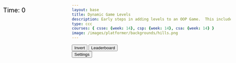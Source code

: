```yaml
---
layout: base
title: Dynamic Game Levels
description: Early steps in adding levels to an OOP Game.  This includes basic animations left-right-jump, multiple background, and simple callback to terminate each level.
type: ccc
courses: { csse: {week: 14}, csp: {week: 14}, csa: {week: 14} }
image: /images/platformer/backgrounds/hills.png
---
```

<style>
    #gameBegin, #controls, #gameOver, #settings {
        position: relative;
        z-index: 2; /*Ensure the controls are on top*/
    }
    .sidenav {
      position: fixed;
      height: 100%; /* 100% Full-height */
      width: 0px; /* 0 width - change this with JavaScript */
      z-index: 3; /* Stay on top */
      top: 0; /* Stay at the top */
      left: 0;
      overflow-x: hidden; /* Disable horizontal scroll */
      padding-top: 60px; /* Place content 60px from the top */
      transition: 0.5s; /* 0.5 second transition effect to slide in the sidenav */
      background-color: black; 
    }
</style>
<!-- Prepare DOM elements -->
<!-- Wrap both the canvas and controls in a container div -->
<div id="canvasContainer">
    <div id="gameBegin" hidden>
        <button id="startGame">Start Game</button>
    </div>
    <div id="controls"> <!-- Controls -->
        <!-- Background controls -->
        <button id="toggleCanvasEffect">Invert</button>
        <button id="leaderboardButton">Leaderboard</button>
    </div>
      <div id="settings"> <!-- Controls -->
        <!-- Background controls -->
        <button id="toggleSettingsBar">Settings</button>
    </div>
    <div id="gameOver" hidden>
        <button id="restartGame">Restart</button>
    </div>
</div>
<div id="score" style= "position: absolute; top: 75px; left: 10px; color: black; font-size: 20px; background-color: white;">
    Time: <span id="timeScore">0</span>
</div>
<div id="mySidebar" class="sidenav">
  <a href="javascript:void(0)" id="toggleSettingsBar1" class="closebtn">&times;</a>
</div>

<script type="module">
    // Imports
    import GameEnv from '{{site.baseurl}}/assets/js/platformer/GameEnv.js';
    import GameLevel from '{{site.baseurl}}/assets/js/platformer/GameLevel.js';
    import GameControl from '{{site.baseurl}}/assets/js/platformer/GameControl.js';
    import Controller from '/teachForked/assets/js/platformer/Controller.js';
    /*  ==========================================
     *  ======= Data Definitions =================
     *  ==========================================
    */
    // Define assets for the game
    var assets = {
      obstacles: {
        tube: { src: "/images/platformer/obstacles/tube.png" },
      },
      platforms: {
        grass: { src: "/images/platformer/platforms/grass.png" },
        alien: { src: "/images/platformer/platforms/alien.png" }
      },
      thing: { //you can call the key value pair anything you want, but we recommmend you call it thing
        coin: { src: "/images/Coin.png" } //Add this one!
      },
      platformO: {
        grass:{ 
        src: "/images/brick_wall.png" 
        },
      },
      backgrounds: {
        start: { src: "/images/platformer/backgrounds/home.png" },
        hills: { src: "/images/platformer/backgrounds/hills.png" },
        mountains: { src: "/images/platformer/backgrounds/mountains.jpg"},
        planet: { src: "/images/platformer/backgrounds/planet.jpg" },
        castles: { src: "/images/platformer/backgrounds/castles.png" },
        end: { src: "/images/platformer/backgrounds/game_over.png" },
      },
      players: {
        mario: {
          src: "/images/platformer/sprites/mario.png",
          width: 256,
          height: 256,
          w: { row: 10, frames: 15 },
          wa: { row: 11, frames: 15 },
          wd: { row: 10, frames: 15 },
          a: { row: 3, frames: 7, idleFrame: { column: 7, frames: 0 } },
          s: { row: 12, frames: 15 },
          d: { row: 2, frames: 7, idleFrame: { column: 7, frames: 0 } }
        },
        monkey: {
          src: "/images/platformer/sprites/monkey.png",
          width: 40,
          height: 40,
          w: { row: 9, frames: 15 },
          wa: { row: 9, frames: 15 },
          wd: { row: 9, frames: 15 },
          a: { row: 1, frames: 15, idleFrame: { column: 7, frames: 0 } },
          s: { row: 12, frames: 15 },
          d: { row: 0, frames: 15, idleFrame: { column: 7, frames: 0 } }
        }
      },
      enemies: {
        goomba: {
          src: "/images/platformer/sprites/goomba.png",
          width: 357,
          height: 360,
        }
      }
    }
    if (localStorage.getItem("playerScores") == null){
     localStorage.setItem("playerScores", "")
   }


 // Function to switch to the leaderboard screen
   function showLeaderboard() {
     const id = document.getElementById("gameOver");
     id.hidden = false;
     // Hide game canvas and controls
     document.getElementById('canvasContainer').style.display = 'none';
     document.getElementById('controls').style.display = 'none';


   // Create and display leaderboard section
   const leaderboardSection = document.createElement('div');
   leaderboardSection.id = 'leaderboardSection';
   leaderboardSection.innerHTML = '<h1 style="text-align: center; font-size: 18px; color: white;">Leaderboard </h1>';
  leaderboardSection.style.backgroundColor = 'blue';

   document.querySelector(".page-content").appendChild(leaderboardSection)
   // document.body.appendChild(leaderboardSection);


   const playerScores = localStorage.getItem("playerScores")
   const playerScoresArray = playerScores.split(";")
   const scoresObj = {}
   const scoresArr = []
   for(let i = 0; i< playerScoresArray.length-1; i++){
     const temp = playerScoresArray[i].split(",")
     scoresObj[temp[0]] = parseInt(temp[1])
     scoresArr.push(parseInt(temp[1]))
   }


   scoresArr.sort()


   const finalScoresArr = []
   for (let i = 0; i<scoresArr.length; i++) {
     for (const [key, value] of Object.entries(scoresObj)) {
       if (scoresArr[i] ==value) {
         finalScoresArr.push(key + "," + value)
         break;
       }
     }
   }
   let rankScore = 1;
   for (let i =0; i<finalScoresArr.length; i++) {
     const rank = document.createElement('div');
     rank.id = `rankScore${rankScore}`;
     rank.innerHTML = `<h2 style="text-align: center; font-size: 18px;">${finalScoresArr[i]} </h2>`;
     document.querySelector(".page-content").appendChild(rank)   
   }
}


// Event listener for leaderboard button to be clicked
document.getElementById('leaderboardButton').addEventListener('click', showLeaderboard);


   // add File to assets, ensure valid site.baseurl
   Object.keys(assets).forEach(category => {
     Object.keys(assets[category]).forEach(assetName => {
       assets[category][assetName]['file'] = "{{site.baseurl}}" + assets[category][assetName].src;
     });
   });

    /*  ==========================================
     *  ===== Game Level Call Backs ==============
     *  ==========================================
    */
    // Level completion tester
    function testerCallBack() {
        // console.log(GameEnv.player?.x)
        if (GameEnv.player?.x > GameEnv.innerWidth) {
            return true;
        } else {
            return false;
        }
    }
    // Helper function for button click
    function waitForButton(buttonName) {
      // resolve the button click
      return new Promise((resolve) => {
          const waitButton = document.getElementById(buttonName);
          const waitButtonListener = () => {
              resolve(true);
          };
          waitButton.addEventListener('click', waitButtonListener);
      });
    }
    // Start button callback
    async function startGameCallback() {
      const id = document.getElementById("gameBegin");
      id.hidden = false;
      // Use waitForRestart to wait for the restart button click
      await waitForButton('startGame');
      id.hidden = true;
      return true;
    }
    // Home screen exits on Game Begin button
    function homeScreenCallback() {
      // gameBegin hidden means game has started
      const id = document.getElementById("gameBegin");
      return id.hidden;
    }
    // Game Over callback
export async function gameOverCallBack() {
  const id = document.getElementById("gameOver");
  id.hidden = false;

  // Store whether the game over screen has been shown before
  const gameOverScreenShown = localStorage.getItem("gameOverScreenShown");

  // Check if the game over screen has been shown before
  if (!gameOverScreenShown) {
    const playerScore = document.getElementById("timeScore").innerHTML;
    const playerName = prompt(`You scored ${playerScore}! What is your name?`);
    let temp = localStorage.getItem("playerScores");

    temp += playerName + "," + playerScore.toString() + ";";
    localStorage.setItem("playerScores", temp);

    // Set a flag in local storage to indicate that the game over screen has been shown
    localStorage.setItem("gameOverScreenShown", "true");
  }

  // Use waitForRestart to wait for the restart button click
  await waitForButton('restartGame');
  id.hidden = true;

  // Change currentLevel to start/restart value of null
  GameEnv.currentLevel = null;

  // Reset the flag so that the game over screen can be shown again on the next game over
  localStorage.removeItem("gameOverScreenShown");

  return true;
}
    /*  ==========================================
     *  ========== Game Level setup ==============
     *  ==========================================
     * Start/Homme sequence
     * a.) the start level awaits for button selection
     * b.) the start level automatically cycles to home level
     * c.) the home advances to 1st game level when button selection is made
    */
    // Start/Home screens
    new GameLevel( {tag: "start", callback: startGameCallback } );
    new GameLevel( {tag: "home", background: assets.backgrounds.start, callback: homeScreenCallback } );
    // Game screens
    new GameLevel( {tag: "hills", background: assets.backgrounds.hills, background2: assets.backgrounds.mountains, platform: assets.platforms.grass, platformO: assets.platformO.grass, player: assets.players.mario, enemy: assets.enemies.goomba, tube: assets.obstacles.tube, thing: assets.thing.coin, callback: testerCallBack } );
   //alien lvl
    new GameLevel( {tag: "alien", background: assets.backgrounds.planet, platform: assets.platforms.alien, player: assets.players.monkey, callback: testerCallBack } );
    // Game Over screen
    new GameLevel( {tag: "end", background: assets.backgrounds.end, callback: gameOverCallBack } );
    /*  ==========================================
     *  ========== Game Control ==================
     *  ==========================================
    */
    var myController = new Controller();
    myController.initialize();

    // create listeners
    toggleCanvasEffect.addEventListener('click', GameEnv.toggleInvert);
    window.addEventListener('resize', GameEnv.resize);
    // start game
    GameControl.gameLoop();

    var table = myController.levelTable;
document.getElementById("mySidebar").append(table);

    var table = myController.speedDiv;
document.getElementById("mySidebar").append(table);

var toggle = false;
  function toggleWidth(){
    toggle = !toggle;
    document.getElementById("mySidebar").style.width = toggle?"250px":"0px";
  }
  document.getElementById("toggleSettingsBar").addEventListener("click",toggleWidth);
  document.getElementById("toggleSettingsBar1").addEventListener("click",toggleWidth);



// Function to clear scores and update leaderboard display
function clearScores() {
    // Clear scores in local storage
    localStorage.removeItem("playerScores");

    // Remove existing leaderboard and recreate it as empty
    const leaderboardSection = document.getElementById('leaderboardSection');
    leaderboardSection.innerHTML = '<h1 style="text-align: center; font-size: 18px;">Leaderboard </h1>';

    // Update the leaderboard display
    const playerScores = localStorage.getItem("playerScores");
    if (playerScores === null) {
        return; // No scores to display
    }

    const playerScoresArray = playerScores.split(";");
    const scoresObj = {};
    const scoresArr = [];

    for (let i = 0; i < playerScoresArray.length - 1; i++) {
        const temp = playerScoresArray[i].split(",");
        scoresObj[temp[0]] = parseInt(temp[1]);
        scoresArr.push(parseInt(temp[1]));
    }

    scoresArr.sort();

    const finalScoresArr = [];
    for (let i = 0; i < scoresArr.length; i++) {
        for (const [key, value] of Object.entries(scoresObj)) {
            if (scoresArr[i] == value) {
                finalScoresArr.push(key + "," + value);
                break;
            }
        }
    }

    let rankScore = 1;
    for (let i = 0; i < finalScoresArr.length; i++) {
        const rank = document.createElement('div');
        rank.id = `rankScore${rankScore}`;
        rank.innerHTML = `<h2 style="text-align: center; font-size: 18px;">${finalScoresArr[i]} </h2>`;
        leaderboardSection.appendChild(rank);
    }
}

// Create a button to clear scores
const clearScoresButton = document.createElement('button');
clearScoresButton.innerText = 'Clear';
clearScoresButton.style.marginTop = '40px'; // Add this line to adjust the top margin
clearScoresButton.addEventListener('click', clearScores);
document.querySelector(".page-content").appendChild(clearScoresButton);

</script>